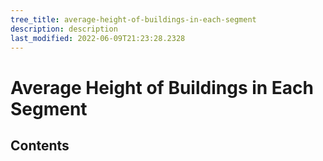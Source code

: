 ```yaml
---
tree_title: average-height-of-buildings-in-each-segment
description: description
last_modified: 2022-06-09T21:23:28.2328
---
```


# Average Height of Buildings in Each Segment

## Contents
